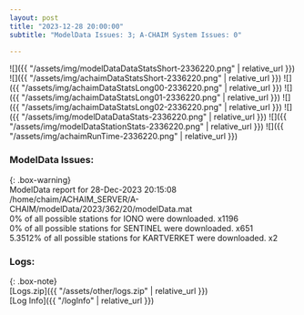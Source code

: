 ```yaml
---
layout: post
title: "2023-12-28 20:00:00"
subtitle: "ModelData Issues: 3; A-CHAIM System Issues: 0"

---
```


![]({{ "/assets/img/modelDataDataStatsShort-2336220.png" | relative_url }})
![]({{ "/assets/img/achaimDataStatsShort-2336220.png" | relative_url }})
![]({{ "/assets/img/achaimDataStatsLong00-2336220.png" | relative_url }})
![]({{ "/assets/img/achaimDataStatsLong01-2336220.png" | relative_url }})
![]({{ "/assets/img/achaimDataStatsLong02-2336220.png" | relative_url }})
![]({{ "/assets/img/modelDataDataStats-2336220.png" | relative_url }})
![]({{ "/assets/img/modelDataStationStats-2336220.png" | relative_url }})
![]({{ "/assets/img/achaimRunTime-2336220.png" | relative_url }})


### ModelData Issues:  
  
{: .box-warning}  
 ModelData report for 28-Dec-2023 20:15:08   
 /home/chaim/ACHAIM_SERVER/A-CHAIM/modelData/2023/362/20/modelData.mat   
 0% of all possible stations for IONO were downloaded. x1196   
 0% of all possible stations for SENTINEL were downloaded. x651   
 5.3512% of all possible stations for KARTVERKET were downloaded. x2   
  


### Logs:  
  
{: .box-note}  
[Logs.zip]({{ "/assets/other/logs.zip" | relative_url }})  
[Log Info]({{ "/logInfo" | relative_url }})  
